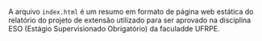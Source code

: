 A arquivo `index.html` é um resumo em formato de página web estática do relatório do projeto de extensão utilizado para ser aprovado na disciplina ESO (Estágio Supervisionado Obrigatório) da faculadde UFRPE.
